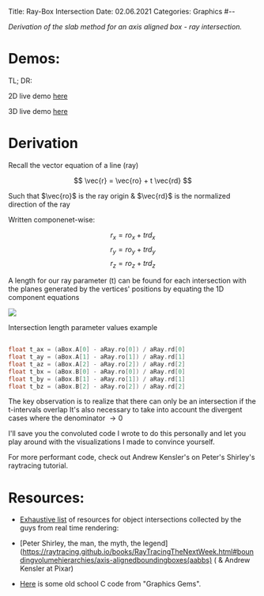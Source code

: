 Title: Ray-Box Intersection
Date:  02.06.2021
Categories: Graphics
#--

*Derivation of the slab method for an axis aligned box - ray intersection.*

Demos:
====================================================================================

TL; DR:
 
2D live demo [here](../../demos/rayBoxIntersection/2D/index.html)
 
3D live demo [here](../../demos/rayBoxIntersection/3D/index.html)
 
Derivation
====================================================================================

Recall the vector equation of a line (ray)
 
$$ \vec{r} = \vec{ro} + t \vec{rd} $$
 
Such that $\vec{ro}$ is the ray origin & $\vec{rd}$ is the normalized direction of the ray
 
Written componenet-wise:
 
$$
r_x = {ro}_x + t {rd}_x
$$
$$
r_y = {ro}_y + t {rd}_y
$$
$$
r_z = {ro}_z + t {rd}_z
$$
 
A length for our ray parameter (t) can be found for each intersection with the planes generated by the vertices' positions
by equating the 1D component equations
 
<!-- ![Intersection length parameter values example](../../images/aabbRayIntersection/Aabb3.png) -->
<div id="center">
    <img src="../../images/aabbRayIntersection/Aabb3.png">
    <p>Intersection length parameter values example</p>
</div>

~~~~~~~~~~~~~~~~~~~~~~~~ C
 
float t_ax = (aBox.A[0] - aRay.ro[0]) / aRay.rd[0]
float t_ay = (aBox.A[1] - aRay.ro[1]) / aRay.rd[1]
float t_az = (aBox.A[2] - aRay.ro[2]) / aRay.rd[2]
float t_bx = (aBox.B[0] - aRay.ro[0]) / aRay.rd[0]
float t_by = (aBox.B[1] - aRay.ro[1]) / aRay.rd[1]
float t_bz = (aBox.B[2] - aRay.ro[2]) / aRay.rd[2]
~~~~~~~~~~~~~~~~~~~~~~~~
 
The key observation is to realize that there can only be an intersection if the t-intervals overlap
It's also necessary to take into account the divergent cases where the denominator $\rightarrow 0$
 
I'll save you the convoluted code I wrote to do this personally and let you play around with the visualizations
I made to convince yourself.
 
For more performant code, check out Andrew Kensler's on Peter's Shirley's raytracing tutorial.

Resources:
====================================================================================
 
* [Exhaustive list](http://www.realtimerendering.com/intersections.html) of resources for object intersections collected by the guys from real time rendering:
 
* [Peter Shirley, the man, the myth, the legend](https://raytracing.github.io/books/RayTracingTheNextWeek.html#boundingvolumehierarchies/axis-alignedboundingboxes(aabbs) ( & Andrew Kensler at Pixar)
 
* [Here](http://www.codercorner.com/RayAABB.cpp) is some old school C code from "Graphics Gems".